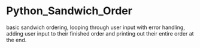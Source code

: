 # Python_Sandwich_Order
basic sandwich ordering, looping through user input with error handling, adding user input to their finished order and printing out their entire order at the end.
